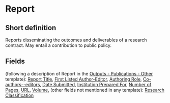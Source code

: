 # Report
## Short definition
Reports disseminating the outcomes and deliverables of a research contract. May entail a contribution to public policy.
## Fields
(following a description of Report in the [Outputs - Publications - Other](../Templates/Outputs%20-%20Publications%20-%20Other.md) template):
[Report Title](../Object-Fields/Report/Report%20Title.md),
[First Listed Author-Editor](../Object-Fields/Report/First%20Listed%20Author-Editor.md),
[Authoring Role](../Object-Fields/Report/Authoring%20Role.md),
[Co-authors--editors](../Object-Fields/Report/Co-authors--editors.md),
[Date Submitted](../Object-Fields/Report/Date%20Submitted.md),
[Institution Prepared For](../Object-Fields/Report/Institution%20Prepared%20For.md),
[Number of Pages](../Object-Fields/Report/Number%20of%20Pages.md),
[URL](../Object-Fields/Report/URL.md),
[Volume](../Object-Fields/Report/Volume.md),
(other fields not mentioned in any template):
[Research Classification](../Object-Fields/Report/Research%20Classification.md)
